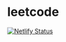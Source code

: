 # leetcode

[![Netlify Status](https://api.netlify.com/api/v1/badges/d0217399-3d5d-4cae-9bf7-7c2269f72eff/deploy-status)](https://app.netlify.com/sites/algobot76-leetcode/deploys)
